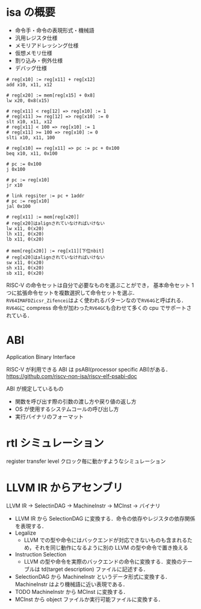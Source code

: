 # isa の概要

- 命令手・命令の表現形式・機械語
- 汎用レジスタ仕様
- メモリアドレッシング仕様
- 仮想メモリ仕様
- 割り込み・例外仕様
- デバッグ仕様

```risc-v
# reg[x10] := reg[x11] + reg[x12]
add x10, x11, x12

# reg[x20] := mem[reg[x15] + 0x8]
lw x20, 0x8(x15)

# reg[x11] < reg[12] => reg[x10] := 1
# reg[x11] >= reg[12] => reg[x10] := 0
slt x10, x11, x12
# reg[x11] < 100 => reg[x10] := 1
# reg[x11] >= 100 => reg[x10] := 0
slti x10, x11, 100

# reg[x10] == reg[x11] => pc := pc + 0x100
beq x10, x11, 0x100

# pc := 0x100
j 0x100

# pc := reg[x10]
jr x10

# link regsiter := pc + 1addr
# pc := reg[x10]
jal 0x100

# reg[x11] := mem[reg[x20]]
# reg[x20]はalignされていなければいけない
lw x11, 0(x20)
lh x11, 0(x20)
lb x11, 0(x20)

# mem[reg[x20]] := reg[x11][下位nbit]
# reg[x20]はalignされていなければいけない
sw x11, 0(x20)
sh x11, 0(x20)
sb x11, 0(x20)
```

RISC-V の命令セットは自分で必要なものを選ぶことができ，
基本命令セット 1 つに拡張命令セットを複数選択して命令セットを選ぶ．
`RV64IMAFDZicsr_Zifencei`はよく使われるパターンなので`RV64G`と呼ばれる．
`RV64G`に compress 命令が加わった`RV64GC`も合わせて多くの cpu でサポートされている．

# ABI

Application Binary Interface

RISC-V が利用できる ABI は psABI(processor specific ABI)がある．
https://github.com/riscv-non-isa/riscv-elf-psabi-doc

ABI が規定しているもの

- 関数を呼び出す際の引数の渡し方や戻り値の返し方
- OS が使用するシステムコールの呼び出し方
- 実行バイナリのフォーマット

# rtl シミュレーション

register transfer level
クロック毎に動かすようなシミュレーション

# LLVM IR からアセンブリ

LLVM IR -> SelectinDAG -> MachineInstr -> MCInst -> バイナリ

- LLVM IR から SelectionDAG に変換する．命令の依存やレジスタの依存関係を表現する．
- Legalize
  - LLVM での型や命令にはバックエンドが対応できないものも含まれるため，それを同じ動作になるように別の LLVM の型や命令で置き換える
- Instruction Selection
  - LLVM の型や命令を実際のバックエンドの命令に変換する．変換のテーブルは td(target description) ファイルに記述する．
- SelectionDAG から MachineInstr というデータ形式に変換する．MachineInstr はより機械語に近い表現である．
- TODO MachineInstr から MCInst に変換する．
- MCInst から object ファイルか実行可能ファイルに変換する．
